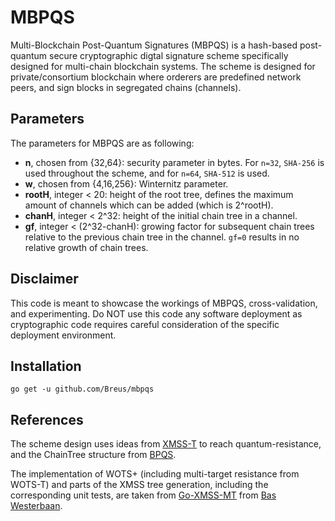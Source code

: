 # MBPQS #
Multi-Blockchain Post-Quantum Signatures (MBPQS) is a hash-based post-quantum secure cryptographic digtal signature scheme specifically designed for multi-chain blockchain systems.
The scheme is designed for private/consortium blockchain where orderers are predefined network peers, and sign blocks in segregated chains (channels).

## Parameters ##
The parameters for MBPQS are as following:

* **n**, chosen from {32,64}: security parameter in bytes. For `n=32`, `SHA-256` is used throughout the scheme, and for `n=64`, `SHA-512` is used.
* **w**, chosen from {4,16,256}: Winternitz parameter.
* **rootH**, integer < 20: height of the root tree, defines the maximum amount of channels which can be added (which is 2^rootH).
* **chanH**, integer < 2^32: height of the initial chain tree in a channel.
* **gf**, integer < (2^32-chanH): growing factor for subsequent chain trees relative to the previous chain tree in the channel. `gf=0` results in no relative growth of chain trees.

## Disclaimer ##
This code is meant to showcase the workings of MBPQS, cross-validation, and experimenting. 
Do NOT use this code any software deployment as cryptographic code requires careful consideration of the specific deployment environment.

## Installation ##
``` go get -u github.com/Breus/mbpqs ```

## References ##
The scheme design uses ideas from [XMSS-T](https://www.iacr.org/archive/pkc2016/96140179/96140179.pdf) to reach quantum-resistance, and the ChainTree structure from [BPQS](https://eprint.iacr.org/2018/658.pdf). 

The implementation of WOTS+ (including multi-target resistance from WOTS-T) and parts of the XMSS tree generation, including the corresponding unit tests, are taken from [Go-XMSS-MT](https://github.com/bwesterb/go-xmssmt) from [Bas Westerbaan](https://bas.westerbaan.name/). 

